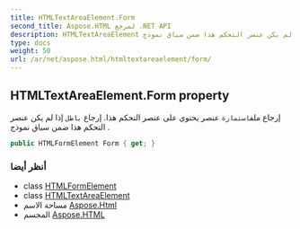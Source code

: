 ```yaml
---
title: HTMLTextAreaElement.Form
second_title: Aspose.HTML لمرجع .NET API
description: HTMLTextAreaElement ملكية. إرجاع ملفاستمارة عنصر يحتوي على عنصر التحكم هذا. إرجاع باطل إذا لم يكن عنصر التحكم هذا ضمن سياق نموذج .
type: docs
weight: 50
url: /ar/net/aspose.html/htmltextareaelement/form/
---
```

## HTMLTextAreaElement.Form property

إرجاع ملف`استمارة` عنصر يحتوي على عنصر التحكم هذا. إرجاع `باطل` إذا لم يكن عنصر التحكم هذا ضمن سياق نموذج .

```csharp
public HTMLFormElement Form { get; }
```

### أنظر أيضا

* class [HTMLFormElement](../../htmlformelement/)
* class [HTMLTextAreaElement](../)
* مساحة الاسم [Aspose.Html](../../htmltextareaelement/)
* المجسم [Aspose.HTML](../../../)


